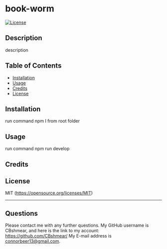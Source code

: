 # book-worm

[![License](https://img.shields.io/badge/license-MIT-blue.svg)](https://opensource.org/licenses/MIT)


## Description

description

## Table of Contents 


- [Installation](#Installation)
- [Usage](#Usage)
- [Credits](#Credits)
- [License](#License)

## Installation

run command npm I from root folder

## Usage

run command npm run develop





## Credits



## License

MIT
(https://opensource.org/licenses/MIT)



---

## Questions
Please contact me with any further questions.
My GitHub username is CBshmear, and here is the link to my account: https://github.com/CBshmear/ 
My E-mail address is connorbeer13@gmail.com.
